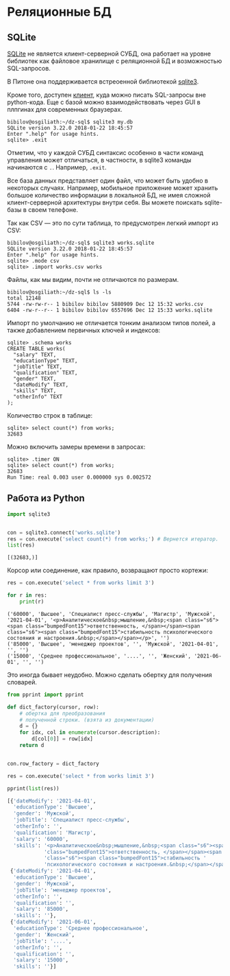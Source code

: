 # Реляционные БД

## SQLite

[SQLite](https://sqlite.org) не является клиент-серверной СУБД, она работает на уровне библиотек как файловое хранилище с реляционной БД и возможностью SQL-запросов.

В Питоне она поддерживается встреоенной библиотекой [sqlite3](https://docs.python.org/3/library/sqlite3.html).

Кроме того, доступен [клиент](https://sqlite.org/cli.html), куда можно писать SQL-запросы вне python-кода. Еще с базой можно взаимодействовать через GUI в плпгинах для современных браузерах.

```
bibilov@osgiliath:~/dz-sql$ sqlite3 my.db
SQLite version 3.22.0 2018-01-22 18:45:57
Enter ".help" for usage hints.
sqlite> .exit
```

Отметим, что у каждой СУБД синтаксис особенно в части команд управления может отличаться, в частности, в sqlite3 команды начинаются с `.`. Например, `.exit`. 

Все база данных представляет один файл, что может быть удобно в некоторых случаях. Например, мобильное приложение может хранить большое количество информации в локальной БД, не имея сложной клиент-серверной архитектуры внутри себя. Вы можете поискать sqlite-базы в своем телефоне.

Так как CSV &mdash; это по сути таблица, то предусмотрен легкий импорт из CSV:

```
bibilov@osgiliath:~/dz-sql$ sqlite3 works.sqlite
SQLite version 3.22.0 2018-01-22 18:45:57
Enter ".help" for usage hints.
sqlite> .mode csv
sqlite> .import works.csv works
```

Файлы, как мы видим, почти не отличаются по размерам.

```
bibilov@osgiliath:~/dz-sql$ ls -ls
total 12148
5744 -rw-rw-r-- 1 bibilov bibilov 5880909 Dec 12 15:32 works.csv
6404 -rw-r--r-- 1 bibilov bibilov 6557696 Dec 12 15:33 works.sqlite
```

Импорт по умолчанию не отличается тонким анализом типов полей, а также добавлением первичных ключей и индексов:

```
sqlite> .schema works
CREATE TABLE works(
  "salary" TEXT,
  "educationType" TEXT,
  "jobTitle" TEXT,
  "qualification" TEXT,
  "gender" TEXT,
  "dateModify" TEXT,
  "skills" TEXT,
  "otherInfo" TEXT
);

```

Количество строк в таблице:

```
sqlite> select count(*) from works;
32683
```

Можно включить замеры времени в запросах:

```
sqlite> .timer ON
sqlite> select count(*) from works;
32683
Run Time: real 0.003 user 0.000000 sys 0.002572
```

## Работа из Python

```python
import sqlite3 


con = sqlite3.connect('works.sqlite')
res = con.execute('select count(*) from works;') # Вернется итератор.
list(res)
```

```
[(32683,)]
```

Корсор или соединение, как правило, возвращают просто кортежи:

```python
res = con.execute('select * from works limit 3')

for r in res:
    print(r)
```

```
('60000', 'Высшее', 'Специалист пресс-службы', 'Магистр', 'Мужской', '2021-04-01', '<p>Аналитическое&nbsp;мышление,&nbsp;<span class="s6"><span class="bumpedFont15">ответственность, </span></span><span class="s6"><span class="bumpedFont15">стабильность психологического состояния и настроения.&nbsp;</span></span></p>', '')
('85000', 'Высшее', 'менеджер проектов', '', 'Мужской', '2021-04-01', '', '')
('15000', 'Среднее профессиональное', '....', '', 'Женский', '2021-06-01', '', '')
```

Это иногда бывает неудобно. Можно сделать обертку для получения словарей.

```python
from pprint import pprint

def dict_factory(cursor, row): 
    # обертка для преобразования 
    # полученной строки. (взята из документации)
    d = {}
    for idx, col in enumerate(cursor.description):
        d[col[0]] = row[idx]
    return d


con.row_factory = dict_factory

res = con.execute('select * from works limit 3')

pprint(list(res))
```

```python
[{'dateModify': '2021-04-01',
  'educationType': 'Высшее',
  'gender': 'Мужской',
  'jobTitle': 'Специалист пресс-службы',
  'otherInfo': '',
  'qualification': 'Магистр',
  'salary': '60000',
  'skills': '<p>Аналитическое&nbsp;мышление,&nbsp;<span class="s6"><span '
            'class="bumpedFont15">ответственность, </span></span><span '
            'class="s6"><span class="bumpedFont15">стабильность '
            'психологического состояния и настроения.&nbsp;</span></span></p>'},
 {'dateModify': '2021-04-01',
  'educationType': 'Высшее',
  'gender': 'Мужской',
  'jobTitle': 'менеджер проектов',
  'otherInfo': '',
  'qualification': '',
  'salary': '85000',
  'skills': ''},
 {'dateModify': '2021-06-01',
  'educationType': 'Среднее профессиональное',
  'gender': 'Женский',
  'jobTitle': '....',
  'otherInfo': '',
  'qualification': '',
  'salary': '15000',
  'skills': ''}]
```
